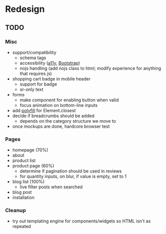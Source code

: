 # Redesign

## TODO

### Misc

- support/compatibility
  - schema tags
  - accessibility ([a11y](http://a11yproject.com/checklist.html), [Bootstrap](http://getbootstrap.com/getting-started/#accessibility))
  - nojs handling (add nojs class to html; modify experience for anything that requires js)
- shopping cart badge in mobile header
  - support for badge
  - sr-only text
- forms
  - make component for enabling button when valid
  - focus animation on bottom-line inputs
- add [polyfill](https://developer.mozilla.org/en-US/docs/Web/API/Element/closest) for Element.closest
- decide if breadcrumbs should be added
  - depends on the category structure we move to
- once mockups are done, hardcore browser test

### Pages

- homepage (70%)
- about
- product list
- product page (60%)
  - determine if pagination should be used in reviews
  - for quantity inputs, on blur, if value is empty, set to 1
- blog list (100%)
  - live filter posts when searched
- blog post
- installation

### Cleanup

- try out templating engine for components/widgets so HTML isn't as repeated
